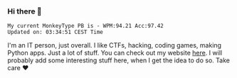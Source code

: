 ### Hi there 👋
<!-- PB START -->
```
My current MonkeyType PB is - WPM:94.21 Acc:97.42
Updated on: 03:34:51 CEST Time
```
<!-- PB END -->
I'm an IT person, just overall. I like CTFs, hacking, coding games, making Python apps. Just a lot of stuff.
You can check out my website [here](https://skill3472.github.io/).
I will probably add some interesting stuff here, when I get the idea to do so. Take care ❤️

